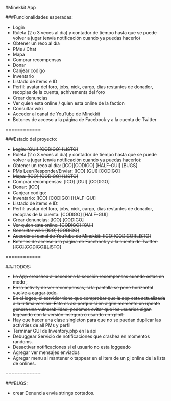 #Minekkit App

###Funcionalidades esperadas:


* Login
* Ruleta (2 o 3 veces al día) y contador de tiempo hasta que se puede volver a jugar (envía notificación cuando ya  puedas hacerlo)
* Obtener un reco al día
* PMs / Chat
* Mapa
* Comprar recompensas
* Donar
* Canjear codigo
* Inventario
* Listado de items e ID
* Perfil: avatar del foro, jobs, nick, cargo, dias restantes de donador, recoplas de la cuenta, achivements del foro
* Crear denuncias
* Ver quien esta online / quien esta online de la faction
* Consultar wiki
* Acceder al canal de YouTube de Minekkit
* Botones de acceso a la página de Facebook y a la cuenta de Twitter


============

###Estado del proyecto:


* ~~Login: [GUI] [CODIGO] [LISTO]~~
* Ruleta (2 o 3 veces al día) y contador de tiempo hasta que se puede volver a jugar (envía notificación cuando ya  puedas hacerlo):
* Obtener un reco al día: [ICO][CODIGO] [HALF-GUI] [BUGS]
* PMs Leer/Responder/Enviar: [ICO] [GUI] [CODIGO]
* ~~Mapa: [ICO] [CODIGO] [LISTO]~~
* Comprar recompensas: [ICO] [GUI] [CODIGO]
* Donar: [ICO]
* Canjear codigo:
* Inventario: [ICO] [CODIGO] [HALF-GUI]
* Listado de items e ID:
* Perfil: avatar del foro, jobs, nick, cargo, dias restantes de donador, recoplas de la cuenta: [CODIGO] [HALF-GUI]
* ~~Crear denuncias: [ICO] [CODIGO]~~
* ~~Ver quien esta online: [CODIGO] [GUI]~~
* ~~Consultar wiki: [ICO] [CODIGO]~~
* ~~Acceder al canal de YouTube de Minekkit: [ICO][CODIGO][LISTO]~~
* ~~Botones de acceso a la página de Facebook y a la cuenta de Twitter: [ICO][CODIGO][LISTO]~~


============

###TODOS:


* ~~La App creashea al acceder a la sección recompensas cuando estas en modo ,~~
* ~~En la activity de ver recompensas, si la pantalla se pone horizontal vuelve a cargar todo.~~
* ~~En el logeo, el servidor tiene que comprobar que la app esta actualizada a la última versión. Esto es así porque si en algún momento un update genera una vulnerabilidad, podemos evitar que los usuarios sigan logeando con la versión insegura o usando un xploit.~~
* Hay que hacer una clase singleton para que no se puedan duplicar las activities de all PMs y perfil
* Terminar GUI de Inventory.php en la api
* Debuggear Servicio de notificaciones que crashea en momentos randoms.
* Desactivar notificaciones si el usuario no esta loggeado
* Agregar ver mensajes enviados
* Agregar menu al mantener o tappear en el item de un pj online de la lista de onlines.


============

###BUGS:

* crear Denuncia envia strings cortados.

